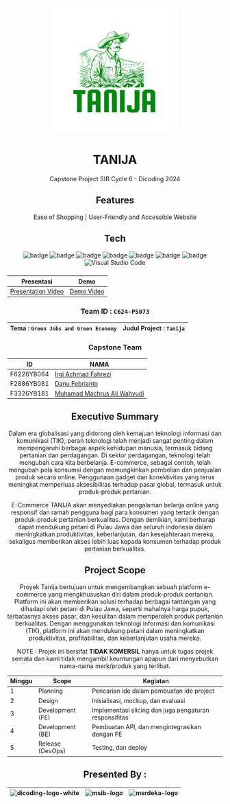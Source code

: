 <div align="center">
  
  <img src="./src/assets/icons/logo-tanija.png" alt="icon" border="0" width="300px">
  
# TANIJA
Capstone Project SIB Cycle 6 - Dicoding 2024

## Features

Ease of Shopping | User-Friendly and Accessible Website 

## Tech

![badge](https://img.shields.io/badge/PHP-AEB2D5?style=for-the-badge&logo=php&logoColor=white)
![badge](https://img.shields.io/badge/Node.js-43853D?style=for-the-badge&logo=node.js&logoColor=white)
![badge](https://img.shields.io/badge/JavaScript-F7DF1E?style=for-the-badge&logo=javascript&logoColor=black)
![badge](https://img.shields.io/badge/HTML5-E34F26?style=for-the-badge&logo=html5&logoColor=white)
![badge](https://img.shields.io/badge/CSS-1572B6?style=for-the-badge&logo=css3&logoColor=white)
![badge](https://img.shields.io/badge/Bootstrap-563D7C?style=for-the-badge&logo=bootstrap&logoColor=white)
![badge](https://img.shields.io/badge/eslint-3A33D1?style=for-the-badge&logo=eslint&logoColor=white)
![Visual Studio Code](https://img.shields.io/badge/Visual%20Studio%20Code-0078d7.svg?style=for-the-badge&logo=visual-studio-code&logoColor=white)

###

| Presentasi                                         | Demo                                       |
| -------------------------------------------------- | ------------------------------------------ |
| [Presentation Video](https://youtu.be/l8Y4mRo4hTM?si=KWTBm_zM4mBNZiw2) | [Demo Video](https://youtu.be/DaiW8sPKp5M) |

### Team ID : `C624-PS073`

| Tema : `Green Jobs and Green Economy` | Judul Project : `Tanija` |
| ------------------------ | --------------------------------------- |

### Capstone Team

| ID        | NAMA                                                                       |
| --------- | ------------------------------------------------------------------         |
| F6226YB064 | [Irgi Achmad Fahrezi](https://github.com/IrgiAchmadFahrezi)               |
| F2886YB081 | [Danu Febrianto](https://github.com/Dafr1502)                             |
| F3326YB181 | [Muhamad Machrus Ali Wahyudi](https://github.com/machrusaw)               |

## Executive Summary

Dalam era globalisasi yang didorong oleh kemajuan teknologi informasi dan komunikasi (TIK), peran teknologi telah menjadi sangat penting dalam mempengaruhi berbagai aspek kehidupan manusia, termasuk bidang pertanian dan perdagangan. Di sektor perdagangan, teknologi telah mengubah cara kita berbelanja. E-commerce, sebagai contoh, telah mengubah pola konsumsi dengan memungkinkan pembelian dan penjualan produk secara online. Penggunaan gadget dan konektivitas yang terus meningkat memperluas aksesibilitas terhadap pasar global, termasuk untuk produk-produk pertanian.

E-Commerce TANIJA akan menyediakan pengalaman belanja online yang responsif dan ramah pengguna
bagi para konsumen yang tertarik dengan produk-produk pertanian berkualitas. Dengan demikian, kami
berharap dapat mendukung petani di Pulau Jawa dan seluruh indonesia dalam meningkatkan produktivitas,
keberlanjutan, dan kesejahteraan mereka, sekaligus memberikan akses lebih luas kepada konsumen terhadap
produk pertanian berkualitas.

## Project Scope

Proyek Tanija bertujuan untuk mengembangkan sebuah platform e-commerce yang mengkhususkan diri dalam produk-produk
pertanian. Platform ini akan memberikan solusi terhadap berbagai tantangan yang dihadapi oleh petani di Pulau Jawa, seperti
mahalnya harga pupuk, terbatasnya akses pasar, dan kesulitan dalam memperoleh produk pertanian berkualitas. Dengan
menggunakan teknologi informasi dan komunikasi (TIK), platform ini akan mendukung petani dalam meningkatkan produktivitas,
profitabilitas, dan keberlanjutan usaha mereka.

NOTE : Projek ini bersifat **TIDAK KOMERSIL** hanya untuk tugas projek semata dan kami tidak mengambil keuntungan apapun dari menyebutkan nama-nama merk/produk yang terlibat.

</div>

<div align="center">


| Minggu | Scope             | Kegiatan                                                                |
| ------ | ------------      | -------------------------------------------------------------------     |
| 1      | Planning          | Pencarian ide dalam pembuatan ide project                             |
| 2      | Design            | Inisialisasi, mockup, dan evaluasi                                      |
| 3      | Development (FE)  | Implementasi slicing dan juga pengaturan responsifitas                  |
| 4      | Development (BE)  | Pembuatan API, dan mengintegrasikan dengan FE        |
| 5      | Release (DevOps)          | Testing, dan deploy                                     |


## Presented By :

| <img src="https://images.tokopedia.net/img/FZfiOH/2021/6/11/20464998-9916-4493-b26d-42300122eb4e.png" height="50" alt="dicoding-logo-white" border="0"> | <img src="https://osccdn.medcom.id/images/content/2022/12/26/3b8ba6c76ee89a504d183fc531ed76f8.png" height="150" alt="msib-logo" border="0"> | <img src="https://i.ibb.co/LRVcmvB/merdeka-logo.png" height="100" alt="merdeka-logo" border="0"> |
| ------------------------------------------------------------------------------------------------------------- | ------------------------------------------------------------------------------------------ | ------------------------------------------------------------------------------------------------ |

  </div>
